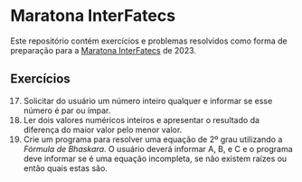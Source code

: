 # Maratona InterFatecs

Este repositório contém exercícios e problemas resolvidos como forma de preparação para a [Maratona InterFatecs](https://www.interfatecs.com.br/) de 2023.

## Exercícios

17. Solicitar do usuário um número inteiro qualquer e informar se esse número é par ou ímpar.
18. Ler dois valores numéricos inteiros e apresentar o resultado da diferença do maior valor pelo menor valor.
20. Crie um programa para resolver uma equação de 2º grau utilizando a *Fórmula de Bhaskara*. O usuário deverá informar A, B, e C e o programa deve informar se é uma equação incompleta, se não existem raízes ou então quais estas são.
